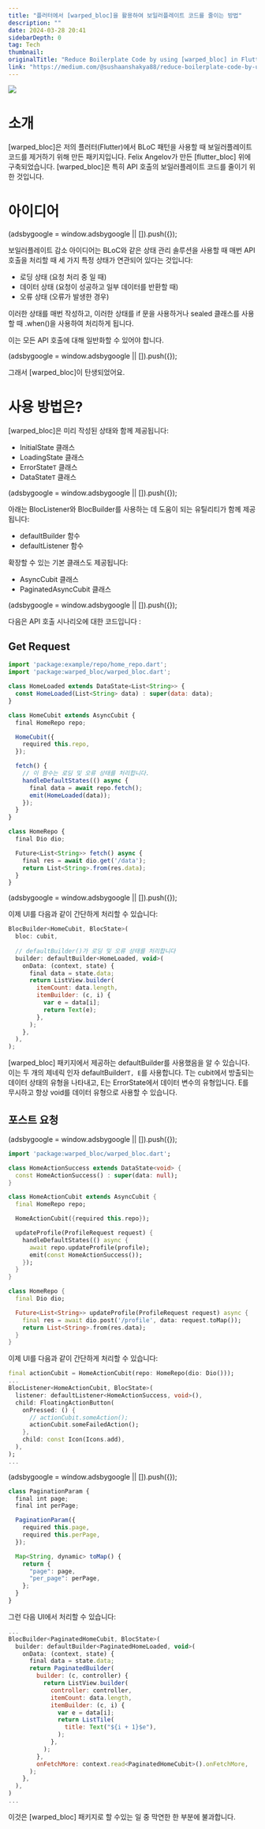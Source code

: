 ```yaml
---
title: "플러터에서 [warped_bloc]을 활용하여 보일러플레이트 코드를 줄이는 방법"
description: ""
date: 2024-03-28 20:41
sidebarDepth: 0
tag: Tech
thumbnail: 
originalTitle: "Reduce Boilerplate Code by using [warped_bloc] in Flutter"
link: "https://medium.com/@sushaanshakya88/reduce-boilerplate-code-by-using-warped-bloc-in-flutter-9ae76c2d1f1b"
---
```



<img src="./img/ReduceBoilerplateCodebyusingwarped_blocinFlutter_0.png" />

# 소개

[warped_bloc]은 저의 플러터(Flutter)에서 BLoC 패턴을 사용할 때 보일러플레이트 코드를 제거하기 위해 만든 패키지입니다. Felix Angelov가 만든 [flutter_bloc] 위에 구축되었습니다. [warped_bloc]은 특히 API 호출의 보일러플레이트 코드를 줄이기 위한 것입니다.

# 아이디어

<!-- ui-log 수평형 -->
<ins class="adsbygoogle"
  style="display:block"
  data-ad-client="ca-pub-4877378276818686"
  data-ad-slot="9743150776"
  data-ad-format="auto"
  data-full-width-responsive="true"></ins>
<component is="script">
(adsbygoogle = window.adsbygoogle || []).push({});
</component>

보일러플레이트 감소 아이디어는 BLoC와 같은 상태 관리 솔루션을 사용할 때 매번 API 호출을 처리할 때 세 가지 특정 상태가 연관되어 있다는 것입니다:

- 로딩 상태 (요청 처리 중 일 때)
- 데이터 상태 (요청이 성공하고 일부 데이터를 반환할 때)
- 오류 상태 (오류가 발생한 경우)

이러한 상태를 매번 작성하고, 이러한 상태를 if 문을 사용하거나 sealed 클래스를 사용할 때 .when()을 사용하여 처리하게 됩니다.

이는 모든 API 호출에 대해 일반화할 수 있어야 합니다.

<!-- ui-log 수평형 -->
<ins class="adsbygoogle"
  style="display:block"
  data-ad-client="ca-pub-4877378276818686"
  data-ad-slot="9743150776"
  data-ad-format="auto"
  data-full-width-responsive="true"></ins>
<component is="script">
(adsbygoogle = window.adsbygoogle || []).push({});
</component>

그래서 [warped_bloc]이 탄생되었어요.

# 사용 방법은?

[warped_bloc]은 미리 작성된 상태와 함께 제공됩니다:

- InitialState 클래스
- LoadingState 클래스
- ErrorState`T` 클래스
- DataState`T` 클래스

<!-- ui-log 수평형 -->
<ins class="adsbygoogle"
  style="display:block"
  data-ad-client="ca-pub-4877378276818686"
  data-ad-slot="9743150776"
  data-ad-format="auto"
  data-full-width-responsive="true"></ins>
<component is="script">
(adsbygoogle = window.adsbygoogle || []).push({});
</component>

아래는 BlocListener와 BlocBuilder를 사용하는 데 도움이 되는 유틸리티가 함께 제공됩니다:

- defaultBuilder 함수
- defaultListener 함수

확장할 수 있는 기본 클래스도 제공됩니다:

- AsyncCubit 클래스
- PaginatedAsyncCubit 클래스

<!-- ui-log 수평형 -->
<ins class="adsbygoogle"
  style="display:block"
  data-ad-client="ca-pub-4877378276818686"
  data-ad-slot="9743150776"
  data-ad-format="auto"
  data-full-width-responsive="true"></ins>
<component is="script">
(adsbygoogle = window.adsbygoogle || []).push({});
</component>

다음은 API 호출 시나리오에 대한 코드입니다 :

## Get Request

```js
import 'package:example/repo/home_repo.dart';
import 'package:warped_bloc/warped_bloc.dart';

class HomeLoaded extends DataState<List<String>> {
  const HomeLoaded(List<String> data) : super(data: data);
}

class HomeCubit extends AsyncCubit {
  final HomeRepo repo;

  HomeCubit({
    required this.repo,
  });

  fetch() {
    // 이 함수는 로딩 및 오류 상태를 처리합니다.
    handleDefaultStates(() async {
      final data = await repo.fetch();
      emit(HomeLoaded(data));
    });
  }
}
```

```js
class HomeRepo {
  final Dio dio;

  Future<List<String>> fetch() async {
    final res = await dio.get('/data');
    return List<String>.from(res.data);
  }
}
```

<!-- ui-log 수평형 -->
<ins class="adsbygoogle"
  style="display:block"
  data-ad-client="ca-pub-4877378276818686"
  data-ad-slot="9743150776"
  data-ad-format="auto"
  data-full-width-responsive="true"></ins>
<component is="script">
(adsbygoogle = window.adsbygoogle || []).push({});
</component>

이제 UI를 다음과 같이 간단하게 처리할 수 있습니다:

```js
BlocBuilder<HomeCubit, BlocState>(
  bloc: cubit,
  
  // defaultBuilder()가 로딩 및 오류 상태를 처리합니다
  builder: defaultBuilder<HomeLoaded, void>(
    onData: (context, state) {
      final data = state.data;
      return ListView.builder(
        itemCount: data.length,
        itemBuilder: (c, i) {
          var e = data[i];
          return Text(e);
        },
      );
    },
  ),
);
```

[warped_bloc] 패키지에서 제공하는 defaultBuilder를 사용했음을 알 수 있습니다. 이는 두 개의 제네릭 인자 defaultBuilder`T, E`를 사용합니다. T는 cubit에서 방출되는 데이터 상태의 유형을 나타내고, E는 ErrorState에서 데이터 변수의 유형입니다. E를 무시하고 항상 void를 데이터 유형으로 사용할 수 있습니다.

## 포스트 요청

<!-- ui-log 수평형 -->
<ins class="adsbygoogle"
  style="display:block"
  data-ad-client="ca-pub-4877378276818686"
  data-ad-slot="9743150776"
  data-ad-format="auto"
  data-full-width-responsive="true"></ins>
<component is="script">
(adsbygoogle = window.adsbygoogle || []).push({});
</component>

```dart
import 'package:warped_bloc/warped_bloc.dart';

class HomeActionSuccess extends DataState<void> {
  const HomeActionSuccess() : super(data: null);
}

class HomeActionCubit extends AsyncCubit {
  final HomeRepo repo;

  HomeActionCubit({required this.repo});

  updateProfile(ProfileRequest request) {
    handleDefaultStates(() async {
      await repo.updateProfile(profile);
      emit(const HomeActionSuccess());
    });
  }
}
```

```dart
class HomeRepo {
  final Dio dio;

  Future<List<String>> updateProfile(ProfileRequest request) async {
    final res = await dio.post('/profile', data: request.toMap());
    return List<String>.from(res.data);
  }
}
```

이제 UI를 다음과 같이 간단하게 처리할 수 있습니다:

```dart
final actionCubit = HomeActionCubit(repo: HomeRepo(dio: Dio()));
...
BlocListener<HomeActionCubit, BlocState>(
  listener: defaultListener<HomeActionSuccess, void>(),
  child: FloatingActionButton(
    onPressed: () {
      // actionCubit.someAction();
      actionCubit.someFailedAction();
    },
    child: const Icon(Icons.add),
  ),
);
...
```

<!-- ui-log 수평형 -->
<ins class="adsbygoogle"
  style="display:block"
  data-ad-client="ca-pub-4877378276818686"
  data-ad-slot="9743150776"
  data-ad-format="auto"
  data-full-width-responsive="true"></ins>
<component is="script">
(adsbygoogle = window.adsbygoogle || []).push({});
</component>



```js
class PaginationParam {
  final int page;
  final int perPage;

  PaginationParam({
    required this.page,
    required this.perPage,
  });

  Map<String, dynamic> toMap() {
    return {
      "page": page,
      "per_page": perPage,
    };
  }
}
```

그런 다음 UI에서 처리할 수 있습니다:

```js
...
BlocBuilder<PaginatedHomeCubit, BlocState>(
  builder: defaultBuilder<PaginatedHomeLoaded, void>(
    onData: (context, state) {
      final data = state.data;
      return PaginatedBuilder(
        builder: (c, controller) {
          return ListView.builder(
            controller: controller,
            itemCount: data.length,
            itemBuilder: (c, i) {
              var e = data[i];
              return ListTile(
                title: Text("${i + 1}$e"),
              );
            },
          );
        },
        onFetchMore: context.read<PaginatedHomeCubit>().onFetchMore,
      );
    },
  ),
)
...
```

이것은 [warped_bloc] 패키지로 할 수있는 일 중 막연한 한 부분에 불과합니다.